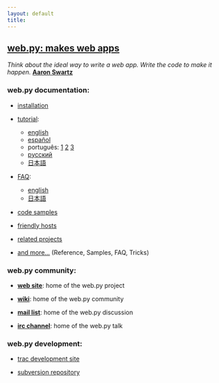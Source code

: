 ```yaml
---
layout: default
title: 
---
```


**[web.py: makes web apps](http://webpy.org/)**
------------------------------------------

_Think about the ideal way to write a web app. Write the code to make it happen._ [**Aaron Swartz**](http://en.wikipedia.org/wiki/Aaron_Swartz)

### web.py documentation:

* [installation](http://webpy.org/install)

* [tutorial](/tutorial):
    * [english](http://webpy.org/tutorial)
    * [español](/tutorial/es)
    * português: [1](http://www.writely.com/View.aspx?docid=bbcm927cd2fmj) [2](http://www.writely.com/View.aspx?docid=bbcnjdbhbfh6n) [3](http://www.writely.com/View.aspx?docid=bccxp4cgw36p3)
    * [pусский](http://bobuk.infogami.com/webpytrans)
    * [日本語](http://kinneko.googlepages.com/webpy_tutorial_ja)

* [FAQ](/FAQ):
    * [english](http://webpy.org/faq)
    * [日本語](http://kinneko.googlepages.com/webpy_faq)


* [code samples](/src)

* [friendly hosts](/hosts)

* [related projects](/related)

* [and more...](/Documentation)  (Reference, Samples, FAQ, Tricks)


### web.py community:

* [**web site**](http://webpy.org/): home of the web.py project

* [**wiki**](http://webpy.infogami.com): home of the web.py community

* [**mail list**](http://groups.google.com/group/webpy/ "web.py google group"): home of the web.py discussion

* [**irc channel**](irc://irc.freenode.net/webpy "#webpy on irc.freenode.net"): home of the web.py talk

### web.py development:

* [trac development site](http://webpy.org/track/)

* [subversion repository](http://webpy.org/svn/)